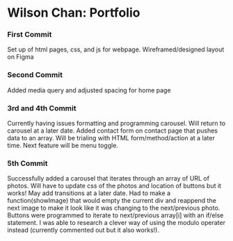 # Wilson Chan: Portfolio

### First Commit
Set up of html pages, css, and js for webpage. Wireframed/designed layout on Figma
### Second Commit
Added media query and adjusted spacing for home page

### 3rd and 4th Commit
Currently having issues formatting and programming carousel. Will return to carousel at a later date. Added contact form on contact page that pushes data to an array. Will be trialing with HTML form/method/action at a later time. Next feature will be menu toggle.

### 5th Commit
Successfully added a carousel that iterates through an array of URL of photos. Will have to update css of the photos and location of buttons but it works! May add transitions at a later date. Had to make a function(showImage) that would empty the current div and reappend the next image to make it look like it was changing to the next/previous photo. Buttons were programmed to iterate to next/previous array[i] with an if/else statement. I was able to research a clever way of using the modulo operater instead (currently commented out but it also works!). 
